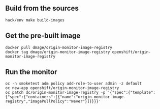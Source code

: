 ## Build from the sources

    hack/env make build-images

## Get the pre-built image

    docker pull dmage/origin-monitor-image-registry
    docker tag dmage/origin-monitor-image-registry openshift/origin-monitor-image-registry

## Run the monitor

    oc -n smoketest adm policy add-role-to-user admin -z default
    oc new-app openshift/origin-monitor-image-registry
    oc patch dc/origin-monitor-image-registry -p '{"spec":{"template":{"spec":{"containers":[{"name":"origin-monitor-image-registry","imagePullPolicy":"Never"}]}}}}'
